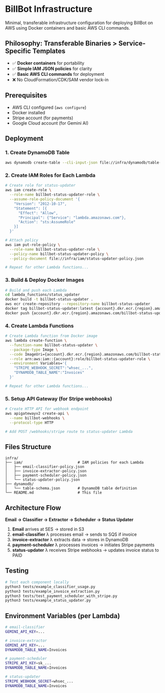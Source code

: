 # BillBot Infrastructure

Minimal, transferable infrastructure configuration for deploying BillBot on AWS using Docker containers and basic AWS CLI commands.

## Philosophy: Transferable Binaries > Service-Specific Templates

- ✅ **Docker containers** for portability
- ✅ **Simple IAM JSON policies** for clarity  
- ✅ **Basic AWS CLI commands** for deployment
- ❌ No CloudFormation/CDK/SAM vendor lock-in

## Prerequisites
- AWS CLI configured (`aws configure`)
- Docker installed
- Stripe account (for payments)
- Google Cloud account (for Gemini AI)

## Deployment

### 1. Create DynamoDB Table
```bash
aws dynamodb create-table --cli-input-json file://infra/dynamodb/table-schema.json
```

### 2. Create IAM Roles for Each Lambda
```bash
# Create role for status-updater
aws iam create-role \
  --role-name billbot-status-updater-role \
  --assume-role-policy-document '{
    "Version": "2012-10-17",
    "Statement": [{
      "Effect": "Allow",
      "Principal": {"Service": "lambda.amazonaws.com"},
      "Action": "sts:AssumeRole"
    }]
  }'

# Attach policy
aws iam put-role-policy \
  --role-name billbot-status-updater-role \
  --policy-name billbot-status-updater-policy \
  --policy-document file://infra/iam/status-updater-policy.json

# Repeat for other Lambda functions...
```

### 3. Build & Deploy Docker Images
```bash
# Build and push each Lambda
cd lambda_functions/status_updater
docker build -t billbot-status-updater .
aws ecr create-repository --repository-name billbot-status-updater
docker tag billbot-status-updater:latest {account}.dkr.ecr.{region}.amazonaws.com/billbot-status-updater:latest
docker push {account}.dkr.ecr.{region}.amazonaws.com/billbot-status-updater:latest
```

### 4. Create Lambda Functions
```bash
# Create Lambda function from Docker image
aws lambda create-function \
  --function-name billbot-status-updater \
  --package-type Image \
  --code ImageUri={account}.dkr.ecr.{region}.amazonaws.com/billbot-status-updater:latest \
  --role arn:aws:iam::{account}:role/billbot-status-updater-role \
  --environment Variables='{
    "STRIPE_WEBHOOK_SECRET":"whsec_...",
    "DYNAMODB_TABLE_NAME":"Invoices"
  }'

# Repeat for other Lambda functions...
```

### 5. Setup API Gateway (for Stripe webhooks)
```bash
# Create HTTP API for webhook endpoint
aws apigatewayv2 create-api \
  --name billbot-webhooks \
  --protocol-type HTTP

# Add POST /webhooks/stripe route to status-updater Lambda
```

## Files Structure

```
infra/
├── iam/                         # IAM policies for each Lambda
│   ├── email-classifier-policy.json
│   ├── invoice-extractor-policy.json 
│   ├── payment-scheduler-policy.json
│   └── status-updater-policy.json
├── dynamodb/
│   └── table-schema.json        # DynamoDB table definition
└── README.md                    # This file
```

## Architecture Flow

**Email → Classifier → Extractor → Scheduler → Status Updater**

1. **Email** arrives at SES → stored in S3
2. **email-classifier** λ processes email → sends to SQS if invoice  
3. **invoice-extractor** λ extracts data → stores in DynamoDB
4. **payment-scheduler** λ processes invoices → initiates Stripe payments
5. **status-updater** λ receives Stripe webhooks → updates invoice status to PAID

## Testing
```bash
# Test each component locally
python3 tests/example_classifier_usage.py
python3 tests/example_invoice_extraction.py  
python3 tests/test_payment_scheduler_with_stripe.py
python3 tests/example_status_updater.py
```

## Environment Variables (per Lambda)
```bash
# email-classifier
GEMINI_API_KEY=...

# invoice-extractor  
GEMINI_API_KEY=...
DYNAMODB_TABLE_NAME=Invoices

# payment-scheduler
STRIPE_API_KEY=sk_...
DYNAMODB_TABLE_NAME=Invoices

# status-updater
STRIPE_WEBHOOK_SECRET=whsec_...
DYNAMODB_TABLE_NAME=Invoices
``` 